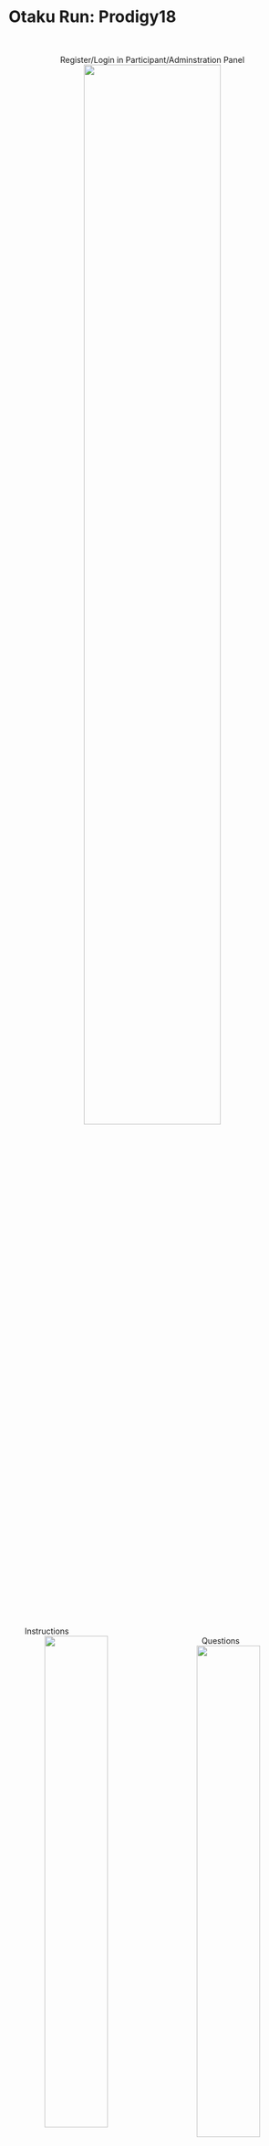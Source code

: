 # Otaku Run: Prodigy18

<br>
<p align="center">
  Register/Login in Participant/Adminstration Panel
  <img src="https://github.com/mridul-arora/Prodigy/blob/master/img/1.png" width="69%" height="auto">
</p>

<br>
<p align="center">
  Instructions &nbsp;&nbsp;&nbsp;&nbsp;&nbsp;&nbsp;&nbsp;&nbsp;&nbsp;&nbsp;&nbsp;&nbsp;&nbsp;&nbsp;&nbsp;&nbsp;&nbsp;&nbsp;&nbsp;&nbsp;&nbsp;&nbsp;&nbsp;&nbsp;&nbsp;&nbsp;&nbsp;&nbsp;&nbsp;&nbsp;&nbsp;&nbsp;&nbsp;&nbsp;&nbsp;&nbsp;&nbsp;&nbsp;&nbsp;&nbsp;&nbsp;&nbsp;&nbsp;&nbsp;&nbsp;&nbsp;&nbsp;&nbsp;&nbsp;&nbsp;&nbsp;&nbsp;&nbsp;&nbsp;&nbsp;&nbsp;&nbsp;&nbsp;&nbsp;&nbsp;&nbsp;&nbsp;&nbsp;&nbsp;&nbsp;&nbsp;&nbsp;&nbsp;&nbsp;&nbsp;&nbsp;&nbsp;&nbsp;&nbsp;&nbsp;&nbsp;&nbsp;&nbsp;&nbsp;&nbsp;&nbsp;&nbsp;&nbsp;&nbsp;&nbsp;&nbsp;&nbsp;&nbsp;&nbsp;&nbsp;&nbsp;&nbsp;&nbsp; Questions
  <img src="https://github.com/mridul-arora/Prodigy/blob/master/img/2.png" width="47%" height="auto" align="left">
  <img src="https://github.com/mridul-arora/Prodigy/blob/master/img/3.png" width="47%" height="auto" align="right">
</p>
